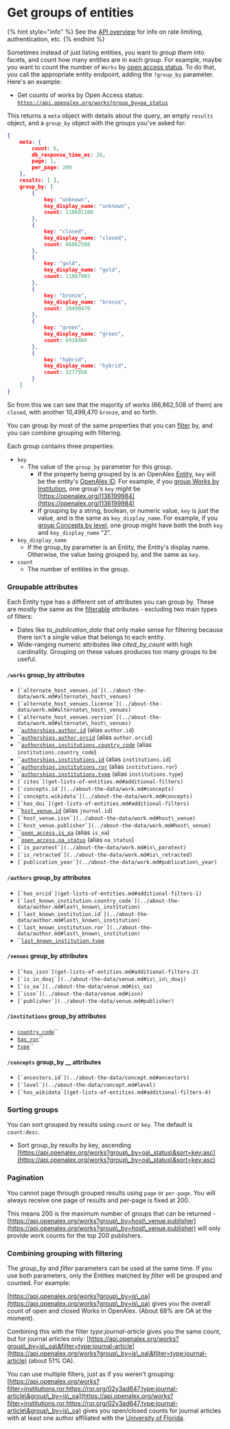 # Get groups of entities

{% hint style="info" %}
See the [API overview](./) for info on rate limiting, authentication, etc.
{% endhint %}

Sometimes instead of just listing entities, you want to _group them_ into facets, and count how many entities are in each group. For example, maybe you want to count the number of `Works` by [open access status](../about-the-data/work.md#oa\_status). To do that, you call the appropriate entity endpoint, adding the `?group_by` parameter. Here's an example:

* Get counts of works by Open Access status:\
  [`https://api.openalex.org/works?group_by=oa_status`](https://api.openalex.org/works?group\_by=oa\_status)

This returns a `meta` object with details about the query, an empty `results` object, and a `group_by` object with the groups you've asked for:

```json
{
    meta: {
        count: 6,
        db_response_time_ms: 26,
        page: 1,
        per_page: 200
    },
    results: [ ],
    group_by: [
        {
            key: "unknown",
            key_display_name: "unknown",
            count: 110691108
        },
        {
            key: "closed",
            key_display_name: "closed",
            count: 66862508
        },
        {
            key: "gold",
            key_display_name: "gold",
            count: 11087903
        },
        {
            key: "bronze",
            key_display_name: "bronze",
            count: 10499470
        },
        {
            key: "green",
            key_display_name: "green",
            count: 6918466
        },
        {
            key: "hybrid",
            key_display_name: "hybrid",
            count: 3277958
        }
    ]
}
```

So from this we can see that the majority of works (66,862,508 of them) are `closed`, with another 10,499,470 `bronze`, and so forth. &#x20;

You can group by most of the same properties that you can [filter](get-lists-of-entities.md#filter) by, and you can combine grouping with filtering.&#x20;

Each group contains three properties:

* `key`
  * The value of the `group_by` parameter for this group.
    * If the property being grouped by is an OpenAlex [Entity](../about-the-data/), `key` will be the entity's [OpenAlex ID](../about-the-data/#the-openalex-id). For example, if you [group Works by Institution](https://api.openalex.org/works?group\_by=authorships.institutions.id), one group's `key` might be [https://openalex.org/I136199984](https://openalex.org/I136199984)
    * If grouping by a string, boolean, or numeric value, `key` is just the value, and is the same as `key_display_name`. For example, if you [group Concepts by level](https://api.openalex.org/concepts?group\_by=level), one group might have both the both `key` and `key_display_name` "2".
* `key_display_name`
  * If the group\_by parameter is an Entity, the Entity's display name. Otherwise, the value being grouped by, and the same as `key`.
* `count`
  * The number of entities in the group.&#x20;

### Groupable attributes

Each Entity type has a different set of attributes you can group by. These are mostly the same as the [filterable](get-lists-of-entities.md#filter) attributes - excluding two main types of filters:

* Dates like _to\_publication\_date_ that only make sense for filtering because there isn't a single value that belongs to each entity.
* Wide-ranging numeric attributes like _cited\_by\_count_ with high cardinality. Grouping on these values produces too many groups to be useful.

#### `/works` group\_by attributes

* ``[`alternate_host_venues.id`](../about-the-data/work.md#alternate\_host\_venues)``
* ``[`alternate_host_venues.license`](../about-the-data/work.md#alternate\_host\_venues)``
* ``[`alternate_host_venues.version`](../about-the-data/work.md#alternate\_host\_venues)``
* ``[`authorships.author.id`](../about-the-data/work.md#authorships) (alias `author.id`)
* ``[`authorships.author.orcid`](../about-the-data/work.md#authorships) (alias `author.orcid`)
* ``[`authorships.institutions.country_code`](../about-the-data/work.md#authorships) (alias `institutions.country_code`)
* ``[`authorships.institutions.id`](../about-the-data/work.md#authorships) (alias `institutions.id`)
* ``[`authorships.institutions.ror`](../about-the-data/work.md#authorships) (alias `institutions.ror`)
* ``[`authorships.institutions.type`](../about-the-data/work.md#authorships) (alias `institutions.type`)
* ``[`cites`](get-lists-of-entities.md#additional-filters)``
* ``[`concepts.id`](../about-the-data/work.md#concepts)``
* ``[`concepts.wikidata`](../about-the-data/work.md#concepts)``
* ``[`has_doi`](get-lists-of-entities.md#additional-filters)``
* ``[`host_venue.id`](../about-the-data/work.md#host\_venue) (alias `journal.id`)
* ``[`host_venue.issn`](../about-the-data/work.md#host\_venue)``
* ``[`host_venue.publisher`](../about-the-data/work.md#host\_venue)``
* ``[`open_access.is_oa`](../about-the-data/work.md#open\_access) (alias `is_oa`)
* ``[`open_access.oa_status`](../about-the-data/work.md#open\_access) (alias `oa_status`)
* ``[`is_paratext`](../about-the-data/work.md#is\_paratext)``
* ``[`is_retracted`](../about-the-data/work.md#is\_retracted)``
* ``[`publication_year`](../about-the-data/work.md#publication\_year)``

#### `/authors` group\_by attributes

* ``[`has_orcid`](get-lists-of-entities.md#additional-filters-1)``
* ``[`last_known_institution.country_code`](../about-the-data/author.md#last\_known\_institution)``
* ``[`last_known_institution.id`](../about-the-data/author.md#last\_known\_institution)``
* ``[`last_known_institution.ror`](../about-the-data/author.md#last\_known\_institution)``
* ``[`last_known_institution.type`](../about-the-data/author.md#last\_known\_institution)

#### `/venues` group\_by attributes

* ``[`has_issn`](get-lists-of-entities.md#additional-filters-2)``
* ``[`is_in_doaj`](../about-the-data/venue.md#is\_in\_doaj)``
* ``[`is_oa`](../about-the-data/venue.md#is\_oa)``
* ``[`issn`](../about-the-data/venue.md#issn)``
* ``[`publisher`](../about-the-data/venue.md#publisher)``

#### `/institutions` group\_by attributes

* [`country_code`](../about-the-data/institution.md#type)``
* [`has_ror`](get-lists-of-entities.md#additional-filters-3)``
* [`type`](../about-the-data/institution.md#type)``

#### `/concepts` group\_by __ attributes

* ``[`ancestors.id`](../about-the-data/concept.md#ancestors)``
* ``[`level`](../about-the-data/concept.md#level)``
* ``[`has_wikidata`](get-lists-of-entities.md#additional-filters-4)``

### Sorting groups

You can sort grouped by results using `count` or `key`. The default is `count:desc`.

* Sort group\_by results by key, ascending\
  [https://api.openalex.org/works?group\_by=oa\_status\&sort=key:asc](https://api.openalex.org/works?group\_by=oa\_status\&sort=key:asc)

### Pagination

You cannot page through grouped results using `page` or `per-page`. You will always receive one page of results and per-page is fixed at 200.

This means 200 is the maximum number of groups that can be returned - [https://api.openalex.org/works?group\_by=host\_venue.publisher](https://api.openalex.org/works?group\_by=host\_venue.publisher) will only provide work counts for the top 200 publishers.

### Combining grouping with filtering

The _group\_by_ and _filter_ parameters can be used at the same time. If you use both parameters, only the Entities matched by _filter_ will be grouped and counted. For example:

[https://api.openalex.org/works?group\_by=is\_oa](https://api.openalex.org/works?group\_by=is\_oa) gives you the overall count of open and closed Works in OpenAlex. (About 68% are OA at the moment).

Combining this with the filter _type:journal-article_ gives you the same count, but for journal articles only: [https://api.openalex.org/works?group\_by=is\_oa\&filter=type:journal-article](https://api.openalex.org/works?group\_by=is\_oa\&filter=type:journal-article) (about 51% OA).

You can use multiple filters, just as if you weren't grouping: [https://api.openalex.org/works?filter=institutions.ror:https://ror.org/02y3ad647,type:journal-article\&group\_by=is\_oa](https://api.openalex.org/works?filter=institutions.ror:https://ror.org/02y3ad647,type:journal-article\&group\_by=is\_oa) gives you open/closed counts for journal articles with at least one author affiliated with the [University of Florida](https://ror.org/02y3ad647).



